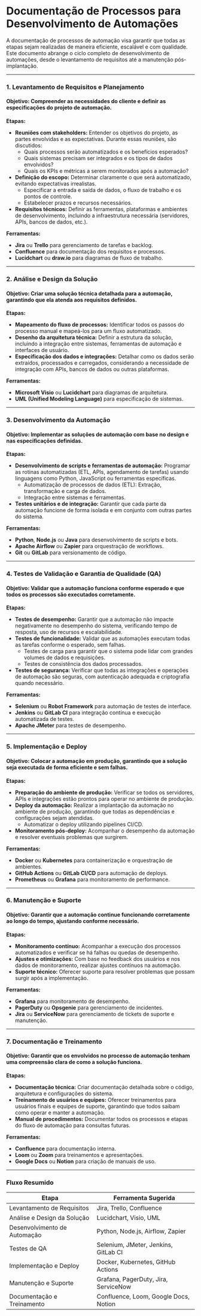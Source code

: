 # **Documentação de Processos para Desenvolvimento de Automações**

A documentação de processos de automação visa garantir que todas as etapas sejam realizadas de maneira eficiente, escalável e com qualidade. Este documento abrange o ciclo completo de desenvolvimento de automações, desde o levantamento de requisitos até a manutenção pós-implantação.

---

### **1. Levantamento de Requisitos e Planejamento**

#### **Objetivo:** Compreender as necessidades do cliente e definir as especificações do projeto de automação.

**Etapas:**

-   **Reuniões com stakeholders:** Entender os objetivos do projeto, as partes envolvidas e as expectativas. Durante essas reuniões, são discutidos:
    -   Quais processos serão automatizados e os benefícios esperados?
    -   Quais sistemas precisam ser integrados e os tipos de dados envolvidos?
    -   Quais os KPIs e métricas a serem monitorados após a automação?
-   **Definição do escopo:** Determinar claramente o que será automatizado, evitando expectativas irrealistas.
    -   Especificar a entrada e saída de dados, o fluxo de trabalho e os pontos de controle.
    -   Estabelecer prazos e recursos necessários.
-   **Requisitos técnicos:** Definir as ferramentas, plataformas e ambientes de desenvolvimento, incluindo a infraestrutura necessária (servidores, APIs, bancos de dados, etc.).

**Ferramentas:**

-   **Jira** ou **Trello** para gerenciamento de tarefas e backlog.
-   **Confluence** para documentação dos requisitos e processos.
-   **Lucidchart** ou **draw.io** para diagramas de fluxo de trabalho.

---

### **2. Análise e Design da Solução**

#### **Objetivo:** Criar uma solução técnica detalhada para a automação, garantindo que ela atenda aos requisitos definidos.

**Etapas:**

-   **Mapeamento do fluxo de processos:** Identificar todos os passos do processo manual e mapeá-los para um fluxo automatizado.
-   **Desenho da arquitetura técnica:** Definir a estrutura da solução, incluindo a integração entre sistemas, ferramentas de automação e interfaces de usuário.
-   **Especificação dos dados e integrações:** Detalhar como os dados serão extraídos, processados e carregados, considerando a necessidade de integração com APIs, bancos de dados ou outras plataformas.

**Ferramentas:**

-   **Microsoft Visio** ou **Lucidchart** para diagramas de arquitetura.
-   **UML (Unified Modeling Language)** para especificação de sistemas.

---

### **3. Desenvolvimento da Automação**

#### **Objetivo:** Implementar as soluções de automação com base no design e nas especificações definidas.

**Etapas:**

-   **Desenvolvimento de scripts e ferramentas de automação:** Programar as rotinas automatizadas (ETL, APIs, agendamento de tarefas) usando linguagens como Python, JavaScript ou ferramentas específicas.
    -   Automatização de processos de dados (ETL): Extração, transformação e carga de dados.
    -   Integração entre sistemas e ferramentas.
-   **Testes unitários e de integração:** Garantir que cada parte da automação funcione de forma isolada e em conjunto com outras partes do sistema.

**Ferramentas:**

-   **Python**, **Node.js** ou **Java** para desenvolvimento de scripts e bots.
-   **Apache Airflow** ou **Zapier** para orquestração de workflows.
-   **Git** ou **GitLab** para versionamento de código.

---

### **4. Testes de Validação e Garantia de Qualidade (QA)**

#### **Objetivo:** Validar que a automação funciona conforme esperado e que todos os processos são executados corretamente.

**Etapas:**

-   **Testes de desempenho:** Garantir que a automação não impacte negativamente no desempenho do sistema, verificando tempo de resposta, uso de recursos e escalabilidade.
-   **Testes de funcionalidade:** Validar que as automações executam todas as tarefas conforme o esperado, sem falhas.
    -   Testes de carga para garantir que o sistema pode lidar com grandes volumes de dados e requisições.
    -   Testes de consistência dos dados processados.
-   **Testes de segurança:** Verificar que todas as integrações e operações de automação são seguras, com autenticação adequada e criptografia quando necessário.

**Ferramentas:**

-   **Selenium** ou **Robot Framework** para automação de testes de interface.
-   **Jenkins** ou **GitLab CI** para integração contínua e execução automatizada de testes.
-   **Apache JMeter** para testes de desempenho.

---

### **5. Implementação e Deploy**

#### **Objetivo:** Colocar a automação em produção, garantindo que a solução seja executada de forma eficiente e sem falhas.

**Etapas:**

-   **Preparação do ambiente de produção:** Verificar se todos os servidores, APIs e integrações estão prontos para operar no ambiente de produção.
-   **Deploy da automação:** Realizar a implantação da automação no ambiente de produção, garantindo que todas as dependências e configurações sejam atendidas.
    -   Automatizar o deploy utilizando pipelines CI/CD.
-   **Monitoramento pós-deploy:** Acompanhar o desempenho da automação e resolver eventuais problemas que surgirem.

**Ferramentas:**

-   **Docker** ou **Kubernetes** para containerização e orquestração de ambientes.
-   **GitHub Actions** ou **GitLab CI/CD** para automação de deploys.
-   **Prometheus** ou **Grafana** para monitoramento de performance.

---

### **6. Manutenção e Suporte**

#### **Objetivo:** Garantir que a automação continue funcionando corretamente ao longo do tempo, ajustando conforme necessário.

**Etapas:**

-   **Monitoramento contínuo:** Acompanhar a execução dos processos automatizados e verificar se há falhas ou quedas de desempenho.
-   **Ajustes e otimizações:** Com base no feedback dos usuários e nos dados de monitoramento, realizar ajustes contínuos na automação.
-   **Suporte técnico:** Oferecer suporte para resolver problemas que possam surgir após a implementação.

**Ferramentas:**

-   **Grafana** para monitoramento de desempenho.
-   **PagerDuty** ou **Opsgenie** para gerenciamento de incidentes.
-   **Jira** ou **ServiceNow** para gerenciamento de tickets de suporte e manutenção.

---

### **7. Documentação e Treinamento**

#### **Objetivo:** Garantir que os envolvidos no processo de automação tenham uma compreensão clara de como a solução funciona.

**Etapas:**

-   **Documentação técnica:** Criar documentação detalhada sobre o código, arquitetura e configurações do sistema.
-   **Treinamento de usuários e equipes:** Oferecer treinamentos para usuários finais e equipes de suporte, garantindo que todos saibam como operar e manter a automação.
-   **Manual de procedimentos:** Documentar todos os processos e etapas do fluxo de automação para consultas futuras.

**Ferramentas:**

-   **Confluence** para documentação interna.
-   **Loom** ou **Zoom** para treinamentos e apresentações.
-   **Google Docs** ou **Notion** para criação de manuais de uso.

---

### **Fluxo Resumido**

| **Etapa**                    | **Ferramenta Sugerida**               |
| ---------------------------- | ------------------------------------- |
| Levantamento de Requisitos   | Jira, Trello, Confluence              |
| Análise e Design da Solução  | Lucidchart, Visio, UML                |
| Desenvolvimento de Automação | Python, Node.js, Airflow, Zapier      |
| Testes de QA                 | Selenium, JMeter, Jenkins, GitLab CI  |
| Implementação e Deploy       | Docker, Kubernetes, GitHub Actions    |
| Manutenção e Suporte         | Grafana, PagerDuty, Jira, ServiceNow  |
| Documentação e Treinamento   | Confluence, Loom, Google Docs, Notion |
